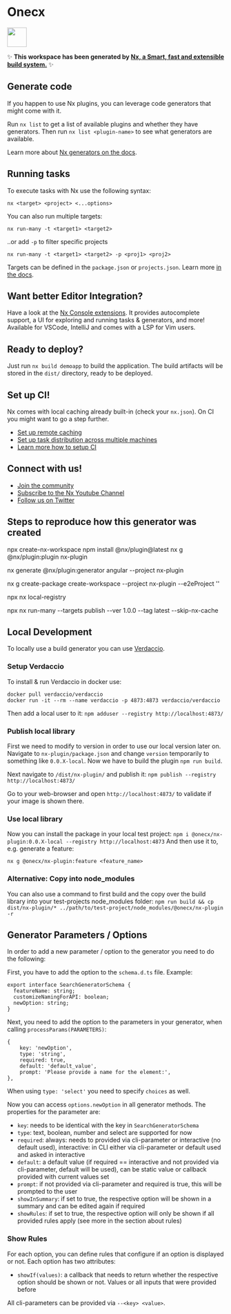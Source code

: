# Onecx

<a alt="Nx logo" href="https://nx.dev" target="_blank" rel="noreferrer"><img src="https://raw.githubusercontent.com/nrwl/nx/master/images/nx-logo.png" width="45"></a>

✨ **This workspace has been generated by [Nx, a Smart, fast and extensible build system.](https://nx.dev)** ✨

## Generate code

If you happen to use Nx plugins, you can leverage code generators that might come with it.

Run `nx list` to get a list of available plugins and whether they have generators. Then run `nx list <plugin-name>` to see what generators are available.

Learn more about [Nx generators on the docs](https://nx.dev/plugin-features/use-code-generators).

## Running tasks

To execute tasks with Nx use the following syntax:

```
nx <target> <project> <...options>
```

You can also run multiple targets:

```
nx run-many -t <target1> <target2>
```

..or add `-p` to filter specific projects

```
nx run-many -t <target1> <target2> -p <proj1> <proj2>
```

Targets can be defined in the `package.json` or `projects.json`. Learn more [in the docs](https://nx.dev/core-features/run-tasks).

## Want better Editor Integration?

Have a look at the [Nx Console extensions](https://nx.dev/nx-console). It provides autocomplete support, a UI for exploring and running tasks & generators, and more! Available for VSCode, IntelliJ and comes with a LSP for Vim users.

## Ready to deploy?

Just run `nx build demoapp` to build the application. The build artifacts will be stored in the `dist/` directory, ready to be deployed.

## Set up CI!

Nx comes with local caching already built-in (check your `nx.json`). On CI you might want to go a step further.

- [Set up remote caching](https://nx.dev/core-features/share-your-cache)
- [Set up task distribution across multiple machines](https://nx.dev/nx-cloud/features/distribute-task-execution)
- [Learn more how to setup CI](https://nx.dev/recipes/ci)

## Connect with us!

- [Join the community](https://nx.dev/community)
- [Subscribe to the Nx Youtube Channel](https://www.youtube.com/@nxdevtools)
- [Follow us on Twitter](https://twitter.com/nxdevtools)


## Steps to reproduce how this generator was created

npx create-nx-workspace
npm install @nx/plugin@latest
nx g @nx/plugin:plugin nx-plugin

nx generate @nx/plugin:generator angular --project nx-plugin

nx g create-package create-workspace --project nx-plugin --e2eProject ''

npx nx local-registry

npx nx run-many --targets publish --ver 1.0.0 --tag latest --skip-nx-cache


## Local Development
To locally use a build generator you can use [Verdaccio](https://verdaccio.org/).

### Setup Verdaccio
To install & run Verdaccio in docker use:
```
docker pull verdaccio/verdaccio
docker run -it --rm --name verdaccio -p 4873:4873 verdaccio/verdaccio
```

Then add a local user to it: `npm adduser --registry http://localhost:4873/`

### Publish local library
First we need to modify to version in order to use our local version later on.
Navigate to `nx-plugin/package.json` and change `version` temporarily to something like `0.0.X-local`.
Now we have to build the plugin `npm run build`.

Next navigate to `/dist/nx-plugin/` and publish it: `npm publish --registry http://localhost:4873/`

Go to your web-browser and open `http://localhost:4873/` to validate if your image is shown there.

### Use local library
Now you can install the package in your local test project:
`npm i @onecx/nx-plugin:0.0.X-local --registry http://localhost:4873`
And then use it to, e.g. generate a feature:
```
nx g @onecx/nx-plugin:feature <feature_name>
```

### Alternative: Copy into node_modules
You can also use a command to first build and the copy over the build library into your test-projects node_modules folder:
`npm run build && cp dist/nx-plugin/* ../path/to/test-project/node_modules/@onecx/nx-plugin -r`

## Generator Parameters / Options
In order to add a new parameter / option to the generator you need to do the following:

First, you have to add the option to the `schema.d.ts` file.
Example:
```
export interface SearchGeneratorSchema {
  featureName: string;
  customizeNamingForAPI: boolean;
  newOption: string;
}
```

Next, you need to add the option to the parameters in your generator, when calling `processParams(PARAMETERS)`:
```
{
    key: 'newOption',
    type: 'string',
    required: true,
    default: 'default_value',
    prompt: 'Please provide a name for the element:',
},
```

When using `type: 'select'` you need to specify `choices` as well.

Now you can access `options.newOption` in all generator methods.
The properties for the parameter are:
- `key`: needs to be identical with the key in `SearchGeneratorSchema`
- `type`: text, boolean, number and select are supported for now
- `required`: always: needs to provided via cli-parameter or interactive (no default used), interactive: in CLI either via cli-parameter or default used and asked in interactive
- `default`: a default value (if required == interactive and not provided via cli-parameter, default will be used), can be static value or callback provided with current values set
- `prompt`: if not provided via cli-parameter and required is true, this will be prompted to the user 
- `showInSummary`: if set to true, the respective option will be shown in a summary and can be edited again if required
- `showRules`: if set to true, the respective option will only be shown if all provided rules apply (see more in the section about rules)

### Show Rules
For each option, you can define rules that configure if an option is displayed or not. Each option has two attributes:
- `showIf(values)`: a callback that needs to return whether the respective option should be shown or not. Values or all inputs that were provided before

All cli-parameters can be provided via `--<key> <value>`.